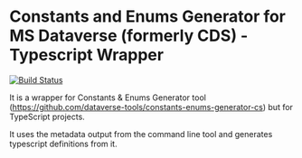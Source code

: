 # Constants and Enums Generator for MS Dataverse (formerly CDS) - Typescript Wrapper

[![Build Status](https://dev.azure.com/power-platform-tools/dataverse-tools/_apis/build/status/constants-enums-generator-ts?branchName=working)](https://dev.azure.com/power-platform-tools/dataverse-tools/_build/latest?definitionId=2&branchName=working)

It is a wrapper for Constants & Enums Generator tool (https://github.com/dataverse-tools/constants-enums-generator-cs) but for TypeScript projects.

It uses the metadata output from the command line tool and generates typescript definitions from it.
